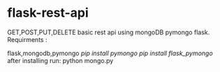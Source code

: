 # flask-rest-api
GET,POST,PUT,DELETE basic rest api using mongoDB pymongo flask. 
Requirments :

flask,mongodb,pymongo
*pip install pymongo*
*pip install flask_pymongo*
after installing run: python mongo.py 
